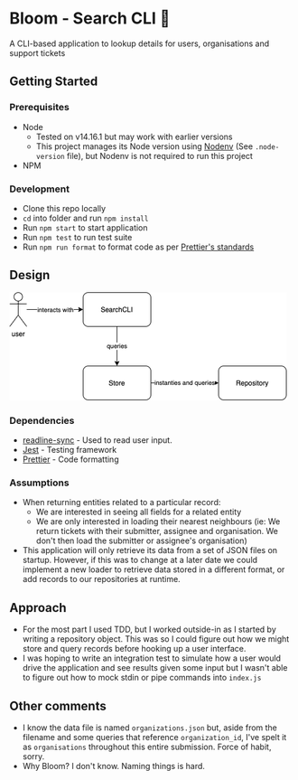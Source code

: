 # Bloom - Search CLI 🌸

A CLI-based application to lookup details for users, organisations and support tickets

## Getting Started

### Prerequisites

- Node
  - Tested on v14.16.1 but may work with earlier versions
  - This project manages its Node version using [Nodenv](https://github.com/nodenv/nodenv) (See `.node-version` file), but Nodenv is not required to run this project
- NPM

### Development
- Clone this repo locally
- `cd` into folder and run `npm install`
- Run `npm start` to start application
- Run `npm test` to run test suite
- Run `npm run format` to format code as per [Prettier's standards](https://prettier.io/)

## Design

![System diagram](./doc/system-diagram.png)

### Dependencies
- [readline-sync](https://www.npmjs.com/package/readline-sync) - Used to read user input.
- [Jest](https://jestjs.io/) - Testing framework
- [Prettier](https://prettier.io/) - Code formatting

### Assumptions
- When returning entities related to a particular record:
  - We are interested in seeing all fields for a related entity
  - We are only interested in loading their nearest neighbours (ie: We return tickets with their submitter, assignee and organisation. We don't then load the submitter or assignee's organisation)
- This application will only retrieve its data from a set of JSON files on startup. However, if this was to change at a later date we could implement a new loader to retrieve data stored in a different format, or add records to our repositories at runtime.

## Approach
- For the most part I used TDD, but I worked outside-in as I started by writing a repository object. This was so I could figure out how we might store and query records before hooking up a user interface.
- I was hoping to write an integration test to simulate how a user would drive the application and see results given some input but I wasn't able to figure out how to mock stdin or pipe commands into `index.js`

## Other comments
- I know the data file is named `organizations.json` but, aside from the filename and some queries that reference `organization_id`, I've spelt it as `organisations` throughout this entire submission. Force of habit, sorry.
- Why Bloom? I don't know. Naming things is hard.
